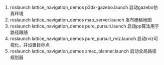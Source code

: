1. roslaunch lattice_navigation_demos p3dx-gazebo.launch  启动gazebo仿真环境
2. roslaunch lattice_navigation_demos map_server.launch   发布栅格地图
3. roslaunch lattice_navigation_demos pure_pursuit.launch 启动pp算法用于路径跟随
4. roslaunch lattice_navigation_demos pure_pursuit_rviz.launch 启动rviz可视化，并设置目标点
5. roslaunch lattice_navigation_demos smac_planner.launch 启动全局路径规划器

